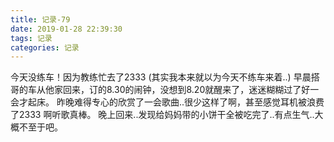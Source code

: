 ```yaml
---
title: 记录-79
date: 2019-01-28 22:39:30
tags: 记录
categories: 记录
---
```

今天没练车！因为教练忙去了2333
(其实我本来就以为今天不练车来着..)
早晨搭哥的车从他家回来，订的8.30的闹钟，没想到8.20就醒来了，迷迷糊糊过了好一会才起床。
昨晚难得专心的欣赏了一会歌曲..很少这样了啊，甚至感觉耳机被浪费了2333
啊听歌真棒。
晚上回来..发现给妈妈带的小饼干全被吃完了..有点生气..大概不至于吧。